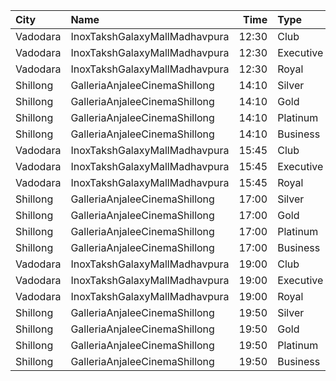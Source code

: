 | City     | Name                          |  Time | Type      | Price | Capacity | Booked |
| :------- | :---------------------------- | ----: | :-------- | ----: | -------: | -----: |
| Vadodara | InoxTakshGalaxyMallMadhavpura | 12:30 | Club      |  200₹ |       60 |      0 |
| Vadodara | InoxTakshGalaxyMallMadhavpura | 12:30 | Executive |  200₹ |       20 |      0 |
| Vadodara | InoxTakshGalaxyMallMadhavpura | 12:30 | Royal     |  200₹ |       62 |      0 |
| Shillong | GalleriaAnjaleeCinemaShillong | 14:10 | Silver    |  180₹ |       24 |      0 |
| Shillong | GalleriaAnjaleeCinemaShillong | 14:10 | Gold      |  230₹ |       48 |      0 |
| Shillong | GalleriaAnjaleeCinemaShillong | 14:10 | Platinum  |  280₹ |       55 |      6 |
| Shillong | GalleriaAnjaleeCinemaShillong | 14:10 | Business  |  380₹ |        7 |      0 |
| Vadodara | InoxTakshGalaxyMallMadhavpura | 15:45 | Club      |  220₹ |       30 |      0 |
| Vadodara | InoxTakshGalaxyMallMadhavpura | 15:45 | Executive |  220₹ |       10 |      0 |
| Vadodara | InoxTakshGalaxyMallMadhavpura | 15:45 | Royal     |  220₹ |       23 |      0 |
| Shillong | GalleriaAnjaleeCinemaShillong | 17:00 | Silver    |  180₹ |       24 |      0 |
| Shillong | GalleriaAnjaleeCinemaShillong | 17:00 | Gold      |  230₹ |       48 |      3 |
| Shillong | GalleriaAnjaleeCinemaShillong | 17:00 | Platinum  |  280₹ |       55 |      0 |
| Shillong | GalleriaAnjaleeCinemaShillong | 17:00 | Business  |  380₹ |        7 |      0 |
| Vadodara | InoxTakshGalaxyMallMadhavpura | 19:00 | Club      |  220₹ |       30 |      0 |
| Vadodara | InoxTakshGalaxyMallMadhavpura | 19:00 | Executive |  220₹ |       10 |      0 |
| Vadodara | InoxTakshGalaxyMallMadhavpura | 19:00 | Royal     |  220₹ |       27 |      0 |
| Shillong | GalleriaAnjaleeCinemaShillong | 19:50 | Silver    |  180₹ |       24 |      0 |
| Shillong | GalleriaAnjaleeCinemaShillong | 19:50 | Gold      |  230₹ |       48 |      0 |
| Shillong | GalleriaAnjaleeCinemaShillong | 19:50 | Platinum  |  280₹ |       55 |      0 |
| Shillong | GalleriaAnjaleeCinemaShillong | 19:50 | Business  |  380₹ |        7 |      0 |
